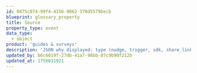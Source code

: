 ```yaml
---
id: 0475c074-99f4-4156-9062-370d5579becb
blueprint: glossary_property
title: Source
property_type: event
data_type:
  - object
product: 'guides & surveys'
description: 'JSON why displayed: type (nudge, trigger, sdk, share_link, active, debug), properties.triggerType'
updated_by: b6c6019f-27db-41a7-98bb-07c9b90f212b
updated_at: 1756831921
---
```

